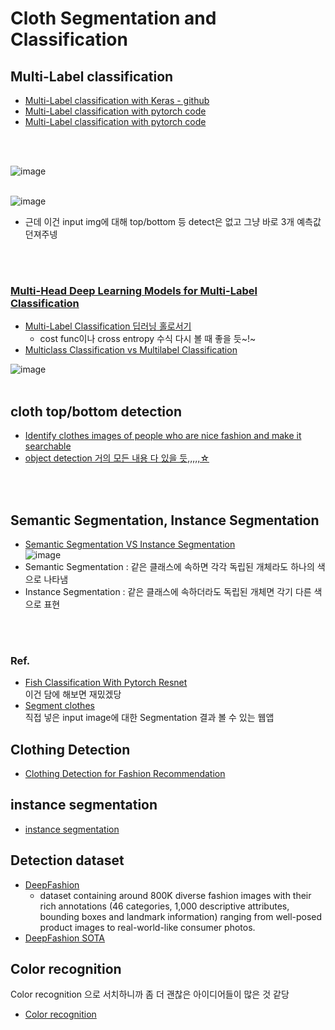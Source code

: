 Cloth Segmentation and Classification
===
## Multi-Label classification
- [Multi-Label classification with Keras - github](https://github.com/KerasKorea/KEKOxTutorial/blob/master/35_%EC%BC%80%EB%9D%BC%EC%8A%A4%EB%A5%BC%20%EC%9D%B4%EC%9A%A9%ED%95%9C%20%EB%8B%A4%EC%A4%91%20%EB%9D%BC%EB%B2%A8%20%EB%B6%84%EB%A5%98.md)  
- [Multi-Label classification with pytorch code](https://dacon.io/codeshare/2354)  
- [Multi-Label classification with pytorch code](https://learnopencv.com/multi-label-image-classification-with-pytorch/)    
<br>
<br>

![image](https://user-images.githubusercontent.com/50016477/160733541-674587ad-49b5-475f-80a6-f6ed333309a9.png)  
<br>

![image](https://user-images.githubusercontent.com/50016477/160733788-c1d0c8d7-4521-452f-b37d-8b2abf4919df.png)
- 근데 이건 input img에 대해 top/bottom 등 detect은 없고 그냥 바로 3개 예측값 던져주넹  
<br>
<br>

### [Multi-Head Deep Learning Models for Multi-Label Classification](https://debuggercafe.com/multi-head-deep-learning-models-for-multi-label-classification/)  
- [Multi-Label Classification 딥러닝 홀로서기](https://youtu.be/is_Vw-aJMg4)  
  - cost func이나 cross entropy 수식 다시 볼 때 좋을 듯~!~
- [Multiclass Classification vs Multilabel Classification](https://youtu.be/ZzFaL6901lE)  

![image](https://user-images.githubusercontent.com/50016477/160737221-51d6cbdf-3f50-4eec-8ebd-eb85cbad8aeb.png)
<br>
<br>

## cloth top/bottom detection
- [Identify clothes images of people who are nice fashion and make it searchable](https://gigazine.net/gsc_news/en/20161027-fashion-snap-detection-retrieval/)  
- [object detection 거의 모든 내용 다 있을 듯,,,,,☆](https://velog.io/@hanlyang0522/01%EA%B0%95-Object-Detection-Overview)  
<br>
<br>

## Semantic Segmentation, Instance Segmentation
- [Semantic Segmentation VS Instance Segmentation](https://pytorchhair.gitbook.io/project/introduction/semantic-segmentation)  
![image](https://user-images.githubusercontent.com/50016477/160753452-c4a4a18d-9785-46b5-9d94-62032c7c4fab.png)  
- Semantic Segmentation : 같은 클래스에 속하면 각각 독립된 개체라도 하나의 색으로 나타냄  
- Instance Segmentation : 같은 클래스에 속하더라도 독립된 개체면 각기 다른 색으로 표현  
<br>
<br>

### Ref.
- [Fish Classification With Pytorch Resnet](https://blacksuan19.dev/projects/fish-classification-with-pytorch-resnet/)  
  이건 담에 해보면 재밌겠당  
- [Segment clothes](https://clothssegmentation.herokuapp.com/)  
  직접 넣은 input image에 대한 Segmentation 결과 볼 수 있는 웹앱  
  
## Clothing Detection
- [Clothing Detection for Fashion Recommendation](https://valohai.com/blog/clothes-detection-for-fashion-recommendation/)  

## instance segmentation
- [instance segmentation](https://ganghee-lee.tistory.com/44)  

## Detection dataset
- [DeepFashion](http://mmlab.ie.cuhk.edu.hk/projects/DeepFashion.html)  
  - dataset containing around 800K diverse fashion images with their rich annotations (46 categories, 1,000 descriptive attributes, bounding boxes and landmark information) ranging from well-posed product images to real-world-like consumer photos.  
- [DeepFashion SOTA](https://paperswithcode.com/dataset/deepfashion)  

## Color recognition
Color recognition 으로 서치하니까 좀 더 괜찮은 아이디어들이 많은 것 같당  
- [Color recognition](https://github.com/ahmetozlu/color_recognition)  
